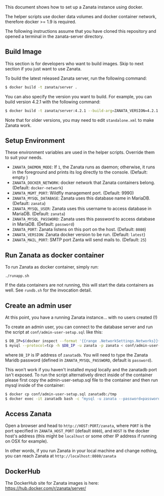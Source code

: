 This document shows how to set up a Zanata instance using docker.

The helper scripts use docker data volumes and docker container network, therefore docker &gt;= 1.9
is required.

The following instructions assume that you have cloned this repository
and opened a terminal in the zanata-server directory.

## Build Image
This section is for developers who want to build images.
Skip to next section if you just want to use Zanata.

To build the latest released Zanata server, run the following command:
```sh
$ docker build -t zanata/server .
```

You can also specify the version you want to build. For example, you can build version 4.2.1 with the following command:
```sh
$ docker build -t zanata/server:4.2.1 --build-arg=ZANATA_VERSION=4.2.1 .
```

Note that for older versions, you may need to edit `standalone.xml` to make Zanata work.

## Setup Environment
These environment variables are used in the helper scripts.
Override them to suit your needs.

* `ZANATA_DAEMON_MODE`:
   If `1`, the Zanata runs as daemon;
   otherwise, it runs in the foreground and prints its log directly to the console. (Default: empty )
* `ZANATA_DOCKER_NETWORK`: docker network that Zanata containers belong. (Default: `docker-network`)
* `ZAMATA_MGMT_PORT`: Wildfly management port. (Default: 9990)
* `ZANATA_MYSQL_DATABASE`: Zanata uses this database name in MariaDB. (Default: `zanata`)
* `ZANATA_MYSQL_USER`: Zanata uses this username to access database in MariaDB. (Default: `zanata`)
* `ZANATA_MYSQL_PASSWORD`: Zanata uses this password to access database in MariaDB. (Default: `password`)
* `ZANATA_PORT`: Zanata listens on this port on the host. (Default: `8080`)
* `ZANATA_VERSION`: Zanata docker version to be run. (Default: `latest`)
* `ZANATA_MAIL_PORT`: SMTP port Zanta will send mails to. (Default: `25`)


## Run Zanata as docker container
To run Zanata as docker container, simply run:
```
./runapp.sh
```

If the data containers are not running, this will start the data containers as well.
See `rundb.sh` for the invocation detail.


## Create an admin user

At this point, you have a running Zanata instance... with no users created (!)

To create an admin user, you can connect to the database server and run the script at `conf/admin-user-setup.sql` like this:

```sh
$ DB_IP=$(docker inspect --format '{{range .NetworkSettings.Networks}}{{.IPAddress}}{{end}}' zanatadb)
$ mysql --protocol=tcp -h $DB_IP -u zanata -p zanata < conf/admin-user-setup.sql
```

where `DB_IP` is IP address of `zanatadb`. You will need to type the Zanata Maridb password
(defined in `ZANATA_MYSQL_PASSWORD`, default is `password`).

This won't work if you haven't installed mysql locally and the zanatadb port isn't exposed.
To run the script alternatively direct inside of the container please first copy the admin-user-setup.sql file to the container and then run mysql inside of the container:

```sh
$ docker cp conf/admin-user-setup.sql zanatadb:/tmp
$ docker exec -it zanatadb bash -c "mysql -u zanata --password=password zanata < /tmp/admin-user-setup.sql"
```

## Access Zanata
Open a browser and head to `http://HOST:PORT/zanata`, where `PORT` is the port specified in `ZANATA_HOST_PORT` (default `8080`), and `HOST` is the docker host's address (this might be `localhost` or some other IP address if running on OSX for example).

In other words, if you run Zanata in your local machine and change nothing,
you can reach Zanata at `http://localhost:8080/zanata`

## DockerHub

The DockerHub site for Zanata images is here:
https://hub.docker.com/r/zanata/server/
